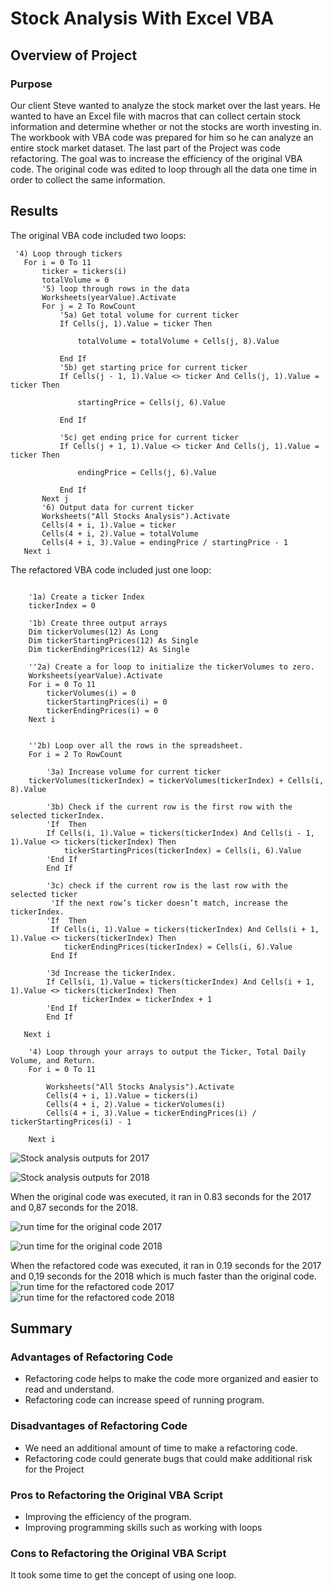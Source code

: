 # Stock Analysis With Excel VBA

## Overview of Project
### Purpose
Our client Steve wanted to analyze the stock market over the last years. He wanted to have an Excel file with macros that can collect certain stock information and determine whether or not the stocks are worth investing in. The workbook with VBA code was prepared for him so he can analyze an entire stock market dataset. The last part of the Project was code refactoring. The goal was to increase the efficiency of the original VBA code. The original code was edited to loop through all the data one time in order to collect the same information.

## Results

The original VBA code included two loops:
```
 '4) Loop through tickers
   For i = 0 To 11
       ticker = tickers(i)
       totalVolume = 0
       '5) loop through rows in the data
       Worksheets(yearValue).Activate
       For j = 2 To RowCount
           '5a) Get total volume for current ticker
           If Cells(j, 1).Value = ticker Then

               totalVolume = totalVolume + Cells(j, 8).Value

           End If
           '5b) get starting price for current ticker
           If Cells(j - 1, 1).Value <> ticker And Cells(j, 1).Value = ticker Then

               startingPrice = Cells(j, 6).Value

           End If

           '5c) get ending price for current ticker
           If Cells(j + 1, 1).Value <> ticker And Cells(j, 1).Value = ticker Then

               endingPrice = Cells(j, 6).Value

           End If
       Next j
       '6) Output data for current ticker
       Worksheets("All Stocks Analysis").Activate
       Cells(4 + i, 1).Value = ticker
       Cells(4 + i, 2).Value = totalVolume
       Cells(4 + i, 3).Value = endingPrice / startingPrice - 1
   Next i

```

The refactored VBA code included just one loop:

```
 
    '1a) Create a ticker Index
    tickerIndex = 0
    
    '1b) Create three output arrays
    Dim tickerVolumes(12) As Long
    Dim tickerStartingPrices(12) As Single
    Dim tickerEndingPrices(12) As Single
    
    ''2a) Create a for loop to initialize the tickerVolumes to zero.
    Worksheets(yearValue).Activate
    For i = 0 To 11
        tickerVolumes(i) = 0
        tickerStartingPrices(i) = 0
        tickerEndingPrices(i) = 0
    Next i
  
        
    ''2b) Loop over all the rows in the spreadsheet.
    For i = 2 To RowCount

        '3a) Increase volume for current ticker
    tickerVolumes(tickerIndex) = tickerVolumes(tickerIndex) + Cells(i, 8).Value
        
        '3b) Check if the current row is the first row with the selected tickerIndex.
        'If  Then
        If Cells(i, 1).Value = tickers(tickerIndex) And Cells(i - 1, 1).Value <> tickers(tickerIndex) Then
            tickerStartingPrices(tickerIndex) = Cells(i, 6).Value
        'End If
        End If
      
        '3c) check if the current row is the last row with the selected ticker
         'If the next row’s ticker doesn’t match, increase the tickerIndex.
        'If  Then
         If Cells(i, 1).Value = tickers(tickerIndex) And Cells(i + 1, 1).Value <> tickers(tickerIndex) Then
            tickerEndingPrices(tickerIndex) = Cells(i, 6).Value
         End If

        '3d Increase the tickerIndex.
        If Cells(i, 1).Value = tickers(tickerIndex) And Cells(i + 1, 1).Value <> tickers(tickerIndex) Then
                tickerIndex = tickerIndex + 1
        'End If
        End If
    
   Next i
    
    '4) Loop through your arrays to output the Ticker, Total Daily Volume, and Return.
    For i = 0 To 11
        
        Worksheets("All Stocks Analysis").Activate
        Cells(4 + i, 1).Value = tickers(i)
        Cells(4 + i, 2).Value = tickerVolumes(i)
        Cells(4 + i, 3).Value = tickerEndingPrices(i) / tickerStartingPrices(i) - 1
        
    Next i
```

![Stock analysis outputs for 2017](images/_table_refactoring_code_2017.png)

![Stock analysis outputs for 2018](images/_table_refactoring_code_2018.png)

When the original code was executed, it ran in 0.83 seconds for the 2017 and 0,87 seconds for the 2018.

![run time for the original code 2017](images/ran_code_before_refactoring_2017.png)

![run time for the original code 2018](images/ran_code_before_refactoring_2018.png)

When the refactored code was executed, it ran in 0.19 seconds for the 2017 and 0,19 seconds for the 2018 which is much faster than the original code.
![run time for the refactored code 2017](Resources/VBA_Challenge_2017.png)
![run time for the refactored code 2018](Resources/VBA_Challenge_2018.png)

## Summary
### Advantages of Refactoring Code
- Refactoring code helps to make the code more organized and easier to read and understand.
- Refactoring code can increase speed of running program.
### Disadvantages of Refactoring Code
- We need an additional amount of time to make a refactoring code.
- Refactoring code could generate bugs that could make additional risk for the Project 

### Pros to Refactoring the Original VBA Script
- Improving the efficiency of the program.
- Improving programming skills such as working with loops

### Cons to Refactoring the Original VBA Script
It took some time to get the concept of using one loop.


